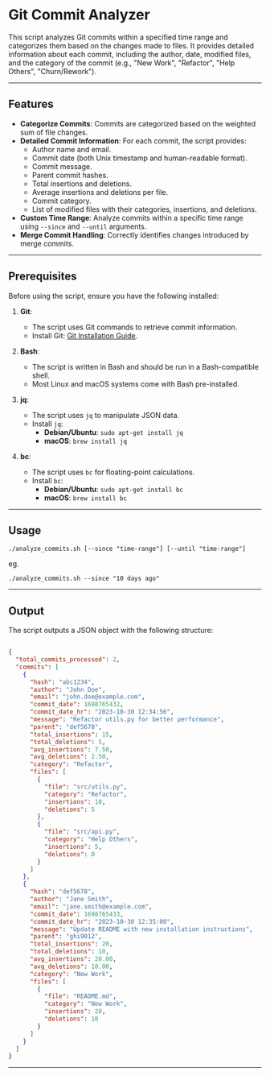 # Git Commit Analyzer

This script analyzes Git commits within a specified time range and categorizes them based on the changes made to files. It provides detailed information about each commit, including the author, date, modified files, and the category of the commit (e.g., "New Work", "Refactor", "Help Others", "Churn/Rework").

---

## Features

- **Categorize Commits**: Commits are categorized based on the weighted sum of file changes.
- **Detailed Commit Information**: For each commit, the script provides:
  - Author name and email.
  - Commit date (both Unix timestamp and human-readable format).
  - Commit message.
  - Parent commit hashes.
  - Total insertions and deletions.
  - Average insertions and deletions per file.
  - Commit category.
  - List of modified files with their categories, insertions, and deletions.
- **Custom Time Range**: Analyze commits within a specific time range using `--since` and `--until` arguments.
- **Merge Commit Handling**: Correctly identifies changes introduced by merge commits.

---

## Prerequisites

Before using the script, ensure you have the following installed:

1. **Git**:
   - The script uses Git commands to retrieve commit information.
   - Install Git: [Git Installation Guide](https://git-scm.com/book/en/v2/Getting-Started-Installing-Git).

2. **Bash**:
   - The script is written in Bash and should be run in a Bash-compatible shell.
   - Most Linux and macOS systems come with Bash pre-installed.

3. **jq**:
   - The script uses `jq` to manipulate JSON data.
   - Install `jq`:
     - **Debian/Ubuntu**: `sudo apt-get install jq`
     - **macOS**: `brew install jq`

4. **bc**:
   - The script uses `bc` for floating-point calculations.
   - Install `bc`:
     - **Debian/Ubuntu**: `sudo apt-get install bc`
     - **macOS**: `brew install bc`

---

## Usage


```./analyze_commits.sh [--since "time-range"] [--until "time-range"]```

eg.

```./analyze_commits.sh --since "10 days ago"```

---

## Output

The script outputs a JSON object with the following structure:

```json

{
  "total_commits_processed": 2,
  "commits": [
    {
      "hash": "abc1234",
      "author": "John Doe",
      "email": "john.doe@example.com",
      "commit_date": 1698765432,
      "commit_date_hr": "2023-10-30 12:34:56",
      "message": "Refactor utils.py for better performance",
      "parent": "def5678",
      "total_insertions": 15,
      "total_deletions": 5,
      "avg_insertions": 7.50,
      "avg_deletions": 2.50,
      "category": "Refactor",
      "files": [
        {
          "file": "src/utils.py",
          "category": "Refactor",
          "insertions": 10,
          "deletions": 5
        },
        {
          "file": "src/api.py",
          "category": "Help Others",
          "insertions": 5,
          "deletions": 0
        }
      ]
    },
    {
      "hash": "def5678",
      "author": "Jane Smith",
      "email": "jane.smith@example.com",
      "commit_date": 1698765433,
      "commit_date_hr": "2023-10-30 12:35:00",
      "message": "Update README with new installation instructions",
      "parent": "ghi9012",
      "total_insertions": 20,
      "total_deletions": 10,
      "avg_insertions": 20.00,
      "avg_deletions": 10.00,
      "category": "New Work",
      "files": [
        {
          "file": "README.md",
          "category": "New Work",
          "insertions": 20,
          "deletions": 10
        }
      ]
    }
  ]
}

```

---
